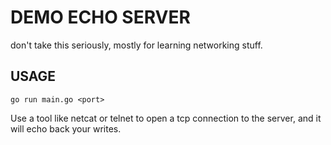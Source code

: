 # DEMO ECHO SERVER 

don't take this seriously, mostly for learning networking stuff. 

## USAGE 

`go run main.go <port>`

Use a tool like netcat or telnet to open a tcp connection to the server, and 
it will echo back your writes. 